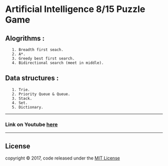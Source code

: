 # Artificial Intelligence 8/15 Puzzle Game

## Alogrithms :
       1. Breadth first seach.
       2. A*.
       3. Greedy best first search.
       4. Bidirectional search (meet in middle).
## Data structures :
       1. Trie.
       2. Priority Queue & Queue.
       3. Stack.
       4. Set.
       5. Dictionary.
---
### Link on Youtube [here](https://www.youtube.com/watch?v=1DyJ6NtVp3k&t=1s)
---
## License
copyright © 2017, code released under the [MIT License](LICENSE)
